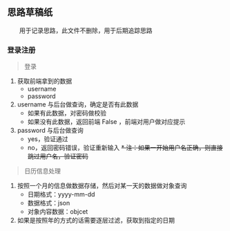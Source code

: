 ## 思路草稿纸

&emsp;&emsp;用于记录思路，此文件不删除，用于后期追踪思路

### 登录注册

> 登录

1. 获取前端拿到的数据
    - username
    - password
2. username 与后台做查询，确定是否有此数据
    - 如果有此数据，对密码做校验
    - 如果没有此数据，返回前端 False ，前端对用户做对应提示
3. password 与后台做查询
    - yes，验证通过
    - no，返回密码错误，验证重新输入
    ~~* 注：如果一开始用户名正确，则直接跳过用户名，验证密码~~

> 日历信息处理

1. 按照一个月的信息做数据存储，然后对某一天的数据做对象查询
    - 日期格式：yyyy-mm-dd
    - 数据格式：json
    - 对象内容数据：objcet
2. 如果是按照年的方式的话需要逐层过滤，获取到指定的日期
